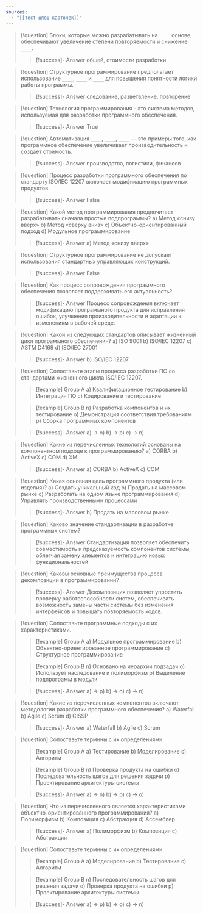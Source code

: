 ```yaml
---
sources:
  - "[[тест флеш-карточек]]"
---
```

> [!question] Блоки, которые можно разрабатывать на `____` основе, обеспечивают увеличение степени повторяемости и снижение `____`.
>> [!success]- Answer
>> общей, стоимости разработки

> [!question] Структурное программирование предполагает использование `____`, `____` и `____` для повышения понятности логики работы программы.
>> [!success]- Answer
>> следование, разветвление, повторение

> [!question] Технология программирования - это система методов, используемая для разработки программного обеспечения.
>> [!success]- Answer
>> True

> [!question] Автоматизация `____`, `____`, `____` — это примеры того, как программное обеспечение увеличивает производительность и создает стоимость.
>> [!success]- Answer
>> производства, логистики, финансов

> [!question] Процесс разработки программного обеспечения по стандарту ISO/IEC 12207 включает модификацию программных продуктов.
>> [!success]- Answer
>> False

> [!question] Какой метод программирования предпочитает разрабатывать сначала простые подпрограммы?
> a) Метод «снизу вверх»
> b) Метод «сверху вниз»
> c) Объектно-ориентированный подход
> d) Модульное программирование
>> [!success]- Answer
>> a) Метод «снизу вверх»

> [!question] Структурное программирование не допускает использования стандартных управляющих конструкций.
>> [!success]- Answer
>> False

> [!question] Как процесс сопровождения программного обеспечения позволяет поддерживать его актуальность?
>> [!success]- Answer
>> Процесс сопровождения включает модификацию программного продукта для исправления ошибок, улучшения производительности и адаптации к изменениям в рабочей среде.

> [!question] Какой из следующих стандартов описывает жизненный цикл программного обеспечения?
> a) ISO 9001
> b) ISO/IEC 12207
> c) ASTM D4169
> d) ISO/IEC 27001
>> [!success]- Answer
>> b) ISO/IEC 12207

> [!question] Сопоставьте этапы процесса разработки ПО со стандартами жизненного цикла ISO/IEC 12207.
>> [!example] Group A
>> a) Квалификационное тестирование
>> b) Интеграция ПО
>> c) Кодирование и тестирование
>
>> [!example] Group B
>> n) Разработка компонентов и их тестирование
>> o) Демонстрация соответствия требованиям
>> p) Сборка программных компонентов
>
>> [!success]- Answer
>> a) -> o)
>> b) -> p)
>> c) -> n)

> [!question] Какие из перечисленных технологий основаны на компонентном подходе к программированию?
> a) CORBA
> b) ActiveX
> c) COM
> d) XML
>> [!success]- Answer
>> a) CORBA
>> b) ActiveX
>> c) COM

> [!question] Какая основная цель программного продукта (или изделия)?
> a) Создать уникальный код
> b) Продать на массовом рынке
> c) Разработать на одном языке программирования
> d) Управлять производственными процессами
>> [!success]- Answer
>> b) Продать на массовом рынке

> [!question] Каково значение стандартизации в разработке программных систем?
>> [!success]- Answer
>> Стандартизация позволяет обеспечить совместимость и предсказуемость компонентов системы, облегчая замену элементов и интеграцию новых функциональностей.

> [!question] Каковы основные преимущества процесса декомпозиции в программировании?
>> [!success]- Answer
>> Декомпозиция позволяет упростить проверку работоспособности систем, обеспечивать возможность замены части системы без изменения интерфейсов и повышать повторяемость кодов.

> [!question] Сопоставьте программные подходы с их характеристиками.
>> [!example] Group A
>> a) Модульное программирование
>> b) Объектно-ориентированное программирование
>> c) Структурное программирование
>
>> [!example] Group B
>> n) Основано на иерархии подзадач
>> o) Использует наследование и полиморфизм
>> p) Выделение подпрограмм в модули
>
>> [!success]- Answer
>> a) -> p)
>> b) -> o)
>> c) -> n)

> [!question] Какие из перечисленных компонентов включают методологии разработки программного обеспечения?
> a) Waterfall
> b) Agile
> c) Scrum
> d) CISSP
>> [!success]- Answer
>> a) Waterfall
>> b) Agile
>> c) Scrum

> [!question] Сопоставьте термины с их определениями.
>> [!example] Group A
>> a) Тестирование
>> b) Моделирование
>> c) Алгоритм
>
>> [!example] Group B
>> n) Проверка продукта на ошибки
>> o) Последовательность шагов для решения задачи
>> p) Проектирование архитектуры системы
>
>> [!success]- Answer
>> a) -> n)
>> b) -> p)
>> c) -> o)

> [!question] Что из перечисленного является характеристиками объектно-ориентированного программирования?
> a) Полиморфизм
> b) Композиция
> c) Абстракция
> d) Ассемблер
>> [!success]- Answer
>> a) Полиморфизм
>> b) Композиция
>> c) Абстракция

> [!question] Сопоставьте термины с их определениями.
>> [!example] Group A
>> a) Моделирование
>> b) Тестирование
>> c) Алгоритм
>
>> [!example] Group B
>> n) Последовательность шагов для решения задачи
>> o) Проверка продукта на ошибки
>> p) Проектирование архитектуры системы
>
>> [!success]- Answer
>> a) -> p)
>> b) -> o)
>> c) -> n)

